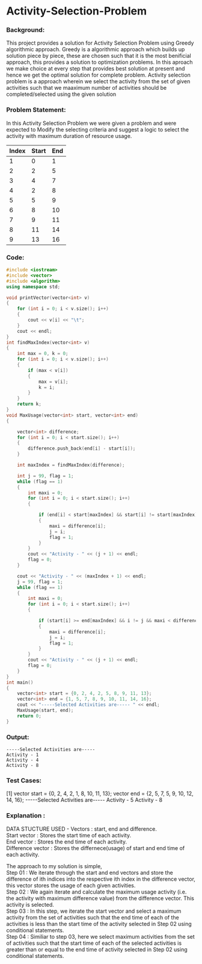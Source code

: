 # Activity-Selection-Problem

### Background:
This project provides a solution for Activity Selection Problem using Greedy algorithmic approach. Greedy is a algorithmic approach which builds up solution piece by piece, these are chosen such that it is the most benificial approach, this provides a solution to optimization problems. In this aproach we make choice at every step that provides best solution at present and hence we get the optimal solution for complete problem.
Activity selection problem is a approach wherein we select the activity from the set of given activities such that we maaximum number of activities should be completed/selected using the given solution


### Problem Statement:
In this Activity Selection Problem we were given a problem and were expected to Modify the selecting criteria and suggest a logic to select the activity with maximum duration of resource usage.

| Index  | Start | End    |
| -----  | ----- | ------ |
| 1      | 0     | 1      |
| 2      | 2     | 5      |
| 3      | 4     | 7      |
| 4      | 2     | 8      |
| 5      | 5     | 9      |
| 6      | 8     | 10     |
| 7      | 9     | 11     |
| 8      | 11    | 14     |
| 9      | 13    | 16     |


### Code:

```cpp
#include <iostream>
#include <vector>
#include <algorithm>
using namespace std;

void printVector(vector<int> v)
{
    for (int i = 0; i < v.size(); i++)
    {
        cout << v[i] << "\t";
    }
    cout << endl;
}
int findMaxIndex(vector<int> v)
{
    int max = 0, k = 0;
    for (int i = 0; i < v.size(); i++)
    {
        if (max < v[i])
        {
            max = v[i];
            k = i;
        }
    }
    return k;
}
void MaxUsage(vector<int> start, vector<int> end)
{

    vector<int> difference;
    for (int i = 0; i < start.size(); i++)
    {
        difference.push_back(end[i] - start[i]);
    }

    int maxIndex = findMaxIndex(difference);

    int j = 99, flag = 1;
    while (flag == 1)
    {
        int maxi = 0;
        for (int i = 0; i < start.size(); i++)
        {

            if (end[i] < start[maxIndex] && start[i] != start[maxIndex] && i != j && maxi < difference[i])
            {
                maxi = difference[i];
                j = i;
                flag = 1;
            }
        }
        cout << "Activity - " << (j + 1) << endl;
        flag = 0;
    }

    cout << "Activity - " << (maxIndex + 1) << endl;
    j = 99, flag = 1;
    while (flag == 1)
    {
        int maxi = 0;
        for (int i = 0; i < start.size(); i++)
        {

            if (start[i] >= end[maxIndex] && i != j && maxi < difference[i])
            {
                maxi = difference[i];
                j = i;
                flag = 1;
            }
        }
        cout << "Activity - " << (j + 1) << endl;
        flag = 0;
    }
}
int main()
{
    vector<int> start = {0, 2, 4, 2, 5, 8, 9, 11, 13};
    vector<int> end = {1, 5, 7, 8, 9, 10, 11, 14, 16};
    cout << "-----Selected Activities are----- " << endl;
    MaxUsage(start, end);
    return 0;
}
```


### Output:
```
-----Selected Activities are----- 
Activity - 1
Activity - 4
Activity - 8
```


### Test Cases:
   [1] vector<int> start = {0, 2, 4, 2, 1, 8, 10, 11, 13};
       vector<int> end = {2, 5, 7, 5, 9, 10, 12, 14, 16};
       -----Selected Activities are----- 
       Activity - 5
       Activity - 8




### Explanation : 

DATA STUCTURE USED - Vectors : start, end and difference.<br />
Start vector : Stores the start time of each activity.<br />
End vector : Stores the end time of each activity.<br />
Difference vector : Stores the differnece(usage) of start and end time of each activity.<br />

The approach to my solution is simple,<br /> 
Step 01 : We iterate through the start and end vectors and store the difference of ith indices into the respective ith index in the difference               vector, this vector stores the usage of each given activities.<br />
Step 02 : We again iterate and calculate the maximum usage activity (i.e. the activity with maximum difference value) from the difference vector.           This activity is selected.<br />
Step 03 : In this step, we iterate the start vector and select a maximum activity from the set of activities such that the end time of each of the           activities is less than the start time of the activity selected in Step 02 using conditional statements.<br />
Step 04 : Similiar to step 03, here we select maximum activities from the set of activities such that the start time of each of the selected                 activities is greater than or equal to the end time of activity selected in Step 02 using conditional statements.<br />
